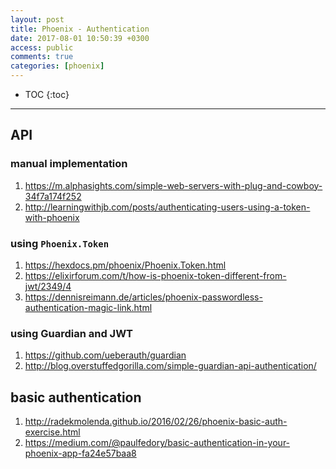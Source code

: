 ```yaml
---
layout: post
title: Phoenix - Authentication
date: 2017-08-01 10:50:39 +0300
access: public
comments: true
categories: [phoenix]
---
```


<!-- more -->

* TOC
{:toc}
<hr>

## API

### manual implementation

1. <https://m.alphasights.com/simple-web-servers-with-plug-and-cowboy-34f7a174f252>
2. <http://learningwithjb.com/posts/authenticating-users-using-a-token-with-phoenix>

### using `Phoenix.Token`

1. <https://hexdocs.pm/phoenix/Phoenix.Token.html>
2. <https://elixirforum.com/t/how-is-phoenix-token-different-from-jwt/2349/4>
3. <https://dennisreimann.de/articles/phoenix-passwordless-authentication-magic-link.html>

### using Guardian and JWT

1. <https://github.com/ueberauth/guardian>
2. <http://blog.overstuffedgorilla.com/simple-guardian-api-authentication/>

## basic authentication

1. <http://radekmolenda.github.io/2016/02/26/phoenix-basic-auth-exercise.html>
2. <https://medium.com/@paulfedory/basic-authentication-in-your-phoenix-app-fa24e57baa8>

